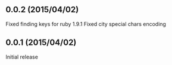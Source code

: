 ## 0.0.2 (2015/04/02)
Fixed finding keys for ruby 1.9.1
Fixed city special chars encoding

## 0.0.1 (2015/04/02)
Initial release